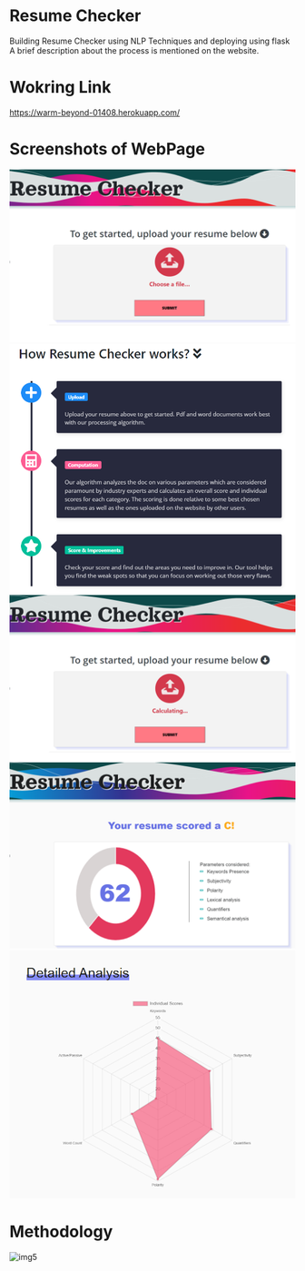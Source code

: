 # Resume Checker
Building Resume Checker using NLP Techniques and deploying using flask
A brief description about the process is mentioned on the website.

# Wokring Link
https://warm-beyond-01408.herokuapp.com/

# Screenshots of WebPage
![img4](https://github.com/mitul01/score_your_resume/blob/master/flask_app/static/website_img1.png)
![img4](https://github.com/mitul01/score_your_resume/blob/master/flask_app/static/website_img2.png)
![img4](https://github.com/mitul01/score_your_resume/blob/master/flask_app/static/website_img3.png)
![img4](https://github.com/mitul01/score_your_resume/blob/master/flask_app/static/website_img4.png)
![img4](https://github.com/mitul01/score_your_resume/blob/master/flask_app/static/website_img5.png)


# Methodology
![img5](https://user-images.githubusercontent.com/19779081/50811547-dc7e4280-1334-11e9-8419-8e045d8d0c90.PNG)

